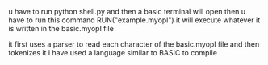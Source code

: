 u have to run python shell.py and then a basic terminal will open
then u have to run this command  RUN("example.myopl") it will execute whatever it is written in the basic.myopl file

it first uses a parser to read each character of the basic.myopl file and then tokenizes it i have used a language similar to BASIC to compile
